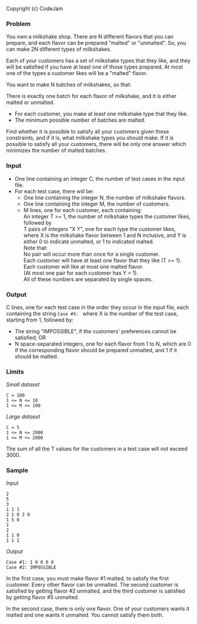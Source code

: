 Copyright (c) CodeJam

### Problem

You own a milkshake shop. There are N different flavors that you can prepare,
and each flavor can be prepared "malted" or "unmalted". So, you can make 2N
different types of milkshakes.

Each of your customers has a set of milkshake types that they like, and they
will be satisfied if you have at least one of those types prepared. At most one
of the types a customer likes will be a "malted" flavor.

You want to make N batches of milkshakes, so that:

There is exactly one batch for each flavor of milkshake, and it is either
malted or unmalted.

- For each customer, you make at least one milkshake type that they like.
- The minimum possible number of batches are malted.

Find whether it is possible to satisfy all your customers given these
constraints, and if it is, what milkshake types you should make.  If it is
possible to satisfy all your customers, there will be only one answer which
minimizes the number of malted batches.

### Input

- One line containing an integer C, the number of test cases in the input file.
- For each test case, there will be:
  - One line containing the integer N, the number of milkshake flavors.
  - One line containing the integer M, the number of customers.
  - M lines, one for each customer, each containing:  
    An integer T >= 1, the number of milkshake types the customer likes,
    followed by  
    T pairs of integers "X Y", one for each type the customer likes, where X is
    the milkshake flavor between 1 and N inclusive, and Y is either 0 to
    indicate unmalted, or 1 to indicated malted.  
    Note that:  
    No pair will occur more than once for a single customer.  
    Each customer will have at least one flavor that they like (T >= 1).  
    Each customer will like at most one malted flavor.  
    (At most one pair for each customer has Y = 1).  
    All of these numbers are separated by single spaces.

### Output

C lines, one for each test case in the order they occur in the input file, each
containing the string `Case #X: ` where X is the number of the test case,
starting from 1, followed by:

- The string "IMPOSSIBLE", if the customers' preferences cannot be satisfied; OR
- N space-separated integers, one for each flavor from 1 to N, which are 0 if
  the corresponding flavor should be prepared unmalted, and 1 if it should be
  malted.

### Limits

*Small dataset*

```
C = 100 
1 <= N <= 10 
1 <= M <= 100
```

*Large dataset*

```
C = 5 
1 <= N <= 2000 
1 <= M <= 2000
```

The sum of all the T values for the customers in a test case will not exceed
3000.

### Sample

*Input*
        
```
2
5
3
1 1 1
2 1 0 2 0
1 5 0
1
2
1 1 0
1 1 1
```

*Output*
 
```
Case #1: 1 0 0 0 0
Case #2: IMPOSSIBLE
```

In the first case, you must make flavor #1 malted, to satisfy the first
customer. Every other flavor can be unmalted. The second customer is satisfied
by getting flavor #2 unmalted, and the third customer is satisfied by getting
flavor #5 unmalted.

In the second case, there is only one flavor. One of your customers wants it
malted and one wants it unmalted. You cannot satisfy them both.

